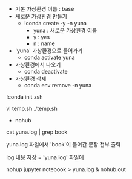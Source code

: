 - 기본 가상환경 이름 : base
- 새로운 가상환경 만들기
  - !conda create -y -n yuna
    - yuna : 새로운 가상환경 이름
    - y : yes
    - n : name
- 'yuna' 가상환경으로 들어가기
  - conda activate yuna
- 가상환경에서 나오기
  - conda deactivate
- 가상환경 삭제
  - conda env remove -n yuna


!conda init zsh



vi temp.sh
./temp.sh

- nohub



cat yuna.log | grep book

yuna.log 파일에서 'book'이 들어간 문장 전부 출력


log 내용 저장 = 'yuna.log' 파일에

nohup jupyter notebook > yuna.log & 
nohub.out

